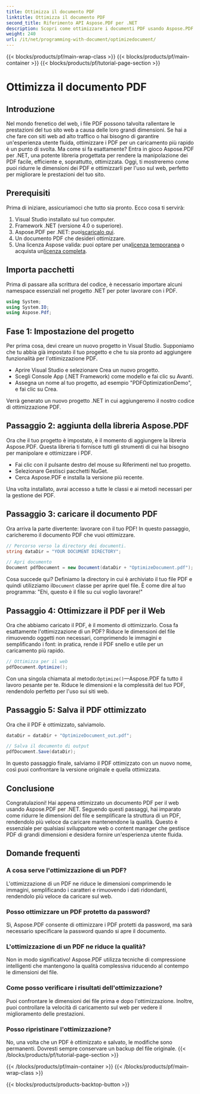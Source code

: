 ```yaml
---
title: Ottimizza il documento PDF
linktitle: Ottimizza il documento PDF
second_title: Riferimento API Aspose.PDF per .NET
description: Scopri come ottimizzare i documenti PDF usando Aspose.PDF per .NET con la nostra guida passo-passo. Migliora le prestazioni web riducendo le dimensioni e la complessità dei file.
weight: 240
url: /it/net/programming-with-document/optimizedocument/
---
```


{{< blocks/products/pf/main-wrap-class >}}
{{< blocks/products/pf/main-container >}}
{{< blocks/products/pf/tutorial-page-section >}}

# Ottimizza il documento PDF

## Introduzione

Nel mondo frenetico del web, i file PDF possono talvolta rallentare le prestazioni del tuo sito web a causa delle loro grandi dimensioni. Se hai a che fare con siti web ad alto traffico o hai bisogno di garantire un'esperienza utente fluida, ottimizzare i PDF per un caricamento più rapido è un punto di svolta. Ma come si fa esattamente? Entra in gioco Aspose.PDF per .NET, una potente libreria progettata per rendere la manipolazione dei PDF facile, efficiente e, soprattutto, ottimizzata. Oggi, ti mostreremo come puoi ridurre le dimensioni dei PDF e ottimizzarli per l'uso sul web, perfetto per migliorare le prestazioni del tuo sito.

## Prerequisiti

Prima di iniziare, assicuriamoci che tutto sia pronto. Ecco cosa ti servirà:

1. Visual Studio installato sul tuo computer.
2. Framework .NET (versione 4.0 o superiore).
3.  Aspose.PDF per .NET: puoi[scaricalo qui](https://releases.aspose.com/pdf/net/).
4. Un documento PDF che desideri ottimizzare.
5. Una licenza Aspose valida: puoi optare per una[licenza temporanea](https://purchase.aspose.com/temporary-license/) o acquista un[licenza completa](https://purchase.aspose.com/buy).

## Importa pacchetti

Prima di passare alla scrittura del codice, è necessario importare alcuni namespace essenziali nel progetto .NET per poter lavorare con i PDF.

```csharp
using System;
using System.IO;
using Aspose.Pdf;
```

## Fase 1: Impostazione del progetto

Per prima cosa, devi creare un nuovo progetto in Visual Studio. Supponiamo che tu abbia già impostato il tuo progetto e che tu sia pronto ad aggiungere funzionalità per l'ottimizzazione PDF.

- Aprire Visual Studio e selezionare Crea un nuovo progetto.
- Scegli Console App (.NET Framework) come modello e fai clic su Avanti.
- Assegna un nome al tuo progetto, ad esempio "PDFOptimizationDemo", e fai clic su Crea.

Verrà generato un nuovo progetto .NET in cui aggiungeremo il nostro codice di ottimizzazione PDF.

## Passaggio 2: aggiunta della libreria Aspose.PDF

Ora che il tuo progetto è impostato, è il momento di aggiungere la libreria Aspose.PDF. Questa libreria ti fornisce tutti gli strumenti di cui hai bisogno per manipolare e ottimizzare i PDF. 

- Fai clic con il pulsante destro del mouse su Riferimenti nel tuo progetto.
- Selezionare Gestisci pacchetti NuGet.
- Cerca Aspose.PDF e installa la versione più recente.

Una volta installato, avrai accesso a tutte le classi e ai metodi necessari per la gestione dei PDF.

## Passaggio 3: caricare il documento PDF

Ora arriva la parte divertente: lavorare con il tuo PDF! In questo passaggio, caricheremo il documento PDF che vuoi ottimizzare.

```csharp
// Percorso verso la directory dei documenti.
string dataDir = "YOUR DOCUMENT DIRECTORY";

// Apri documento
Document pdfDocument = new Document(dataDir + "OptimizeDocument.pdf");
```

 Cosa succede qui? Definiamo la directory in cui è archiviato il tuo file PDF e quindi utilizziamo il`Document` classe per aprire quel file. È come dire al tuo programma: "Ehi, questo è il file su cui voglio lavorare!"

## Passaggio 4: Ottimizzare il PDF per il Web

Ora che abbiamo caricato il PDF, è il momento di ottimizzarlo. Cosa fa esattamente l'ottimizzazione di un PDF? Riduce le dimensioni del file rimuovendo oggetti non necessari, comprimendo le immagini e semplificando i font: in pratica, rende il PDF snello e utile per un caricamento più rapido.

```csharp
// Ottimizza per il web
pdfDocument.Optimize();
```

Con una singola chiamata al metodo:`Optimize()`—Aspose.PDF fa tutto il lavoro pesante per te. Riduce le dimensioni e la complessità del tuo PDF, rendendolo perfetto per l'uso sui siti web.

## Passaggio 5: Salva il PDF ottimizzato

Ora che il PDF è ottimizzato, salviamolo.

```csharp
dataDir = dataDir + "OptimizeDocument_out.pdf";

// Salva il documento di output
pdfDocument.Save(dataDir);
```

In questo passaggio finale, salviamo il PDF ottimizzato con un nuovo nome, così puoi confrontare la versione originale e quella ottimizzata.

## Conclusione

Congratulazioni! Hai appena ottimizzato un documento PDF per il web usando Aspose.PDF per .NET. Seguendo questi passaggi, hai imparato come ridurre le dimensioni del file e semplificare la struttura di un PDF, rendendolo più veloce da caricare mantenendone la qualità. Questo è essenziale per qualsiasi sviluppatore web o content manager che gestisce PDF di grandi dimensioni e desidera fornire un'esperienza utente fluida.

## Domande frequenti

### A cosa serve l'ottimizzazione di un PDF?
L'ottimizzazione di un PDF ne riduce le dimensioni comprimendo le immagini, semplificando i caratteri e rimuovendo i dati ridondanti, rendendolo più veloce da caricare sul web.

### Posso ottimizzare un PDF protetto da password?
Sì, Aspose.PDF consente di ottimizzare i PDF protetti da password, ma sarà necessario specificare la password quando si apre il documento.

### L'ottimizzazione di un PDF ne riduce la qualità?
Non in modo significativo! Aspose.PDF utilizza tecniche di compressione intelligenti che mantengono la qualità complessiva riducendo al contempo le dimensioni del file.

### Come posso verificare i risultati dell'ottimizzazione?
Puoi confrontare le dimensioni dei file prima e dopo l'ottimizzazione. Inoltre, puoi controllare la velocità di caricamento sul web per vedere il miglioramento delle prestazioni.

### Posso ripristinare l'ottimizzazione?
No, una volta che un PDF è ottimizzato e salvato, le modifiche sono permanenti. Dovresti sempre conservare un backup del file originale.
{{< /blocks/products/pf/tutorial-page-section >}}

{{< /blocks/products/pf/main-container >}}
{{< /blocks/products/pf/main-wrap-class >}}

{{< blocks/products/products-backtop-button >}}
